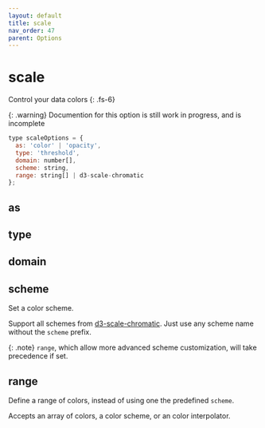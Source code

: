 ```yaml
---
layout: default
title: scale
nav_order: 47
parent: Options
---
```


# scale

Control your data colors
{: .fs-6}

{: .warning}
Documention for this option is still work in progress, and is incomplete

```js
type scaleOptions = {
  as: 'color' | 'opacity',
  type: 'threshold',
  domain: number[],
  scheme: string,
  range: string[] | d3-scale-chromatic
};
```

## as

## type

## domain

## scheme

Set a color scheme.

Support all schemes from [d3-scale-chromatic](https://github.com/d3/d3-scale-chromatic).
Just use any scheme name without the `scheme` prefix.

{: .note}
`range`, which allow more advanced scheme customization, will take precedence if set.

## range

Define a range of colors, instead of using one the predefined `scheme`.

Accepts an array of colors, a color scheme, or an color interpolator.
